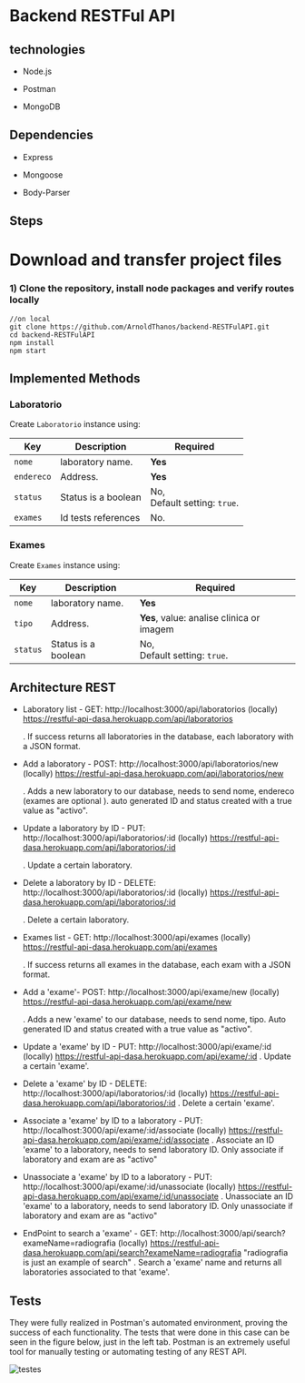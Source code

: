 # Backend RESTFul API

## technologies

- Node.js 

- Postman 

- MongoDB 

## Dependencies

- Express 

- Mongoose 

- Body-Parser 

## Steps
 
# Download and transfer project files

### 1) Clone the repository, install node packages  and verify routes locally

``` 
//on local
git clone https://github.com/ArnoldThanos/backend-RESTFulAPI.git
cd backend-RESTFulAPI
npm install
npm start
```

## Implemented Methods

### Laboratorio

Create `Laboratorio` instance using:

 Key| Description| Required
 ---|---|---
 `nome`       | laboratory name.             | **Yes**
 `endereco`      | Address.                            | **Yes**
 `status`  | Status is a boolean                         | No, <br> Default setting: `true`.
 `exames` | Id tests references | No.

### Exames

Create `Exames` instance using:

 Key| Description| Required
 ---|---|---
 `nome`       | laboratory name.             | **Yes**
 `tipo`      | Address.                            | **Yes**, value:  analise clinica or imagem
 `status`  | Status is a boolean                         | No, <br> Default setting: `true`.


## Architecture REST

- Laboratory list - GET: http://localhost:3000/api/laboratorios (locally) \
                         https://restful-api-dasa.herokuapp.com/api/laboratorios 

   .  If success returns all laboratories in the database, each laboratory with a JSON format.
   
- Add a laboratory - POST: http://localhost:3000/api/laboratorios/new (locally)
                           https://restful-api-dasa.herokuapp.com/api/laboratorios/new 
  
  . Adds a new laboratory to our database, needs to send nome, endereco (exames are optional ). auto generated ID and status created with a true value as "activo".
  
- Update a laboratory by ID - PUT: http://localhost:3000/api/laboratorios/:id (locally)
                                   https://restful-api-dasa.herokuapp.com/api/laboratorios/:id

  . Update a certain laboratory.
  
- Delete a laboratory by ID - DELETE: http://localhost:3000/api/laboratorios/:id (locally)
                                      https://restful-api-dasa.herokuapp.com/api/laboratorios/:id

   . Delete a certain laboratory.
   
- Exames list - GET: http://localhost:3000/api/exames (locally)
                     https://restful-api-dasa.herokuapp.com/api/exames
                     
   .  If success returns all exames in the database, each exam with a JSON format.
   
- Add a 'exame'- POST: http://localhost:3000/api/exame/new (locally)
                       https://restful-api-dasa.herokuapp.com/api/exame/new
  
  . Adds a new 'exame' to our database, needs to send nome, tipo. Auto generated ID and status created with a true value as "activo".
  
- Update a 'exame' by ID - PUT: http://localhost:3000/api/exame/:id (locally)
                                https://restful-api-dasa.herokuapp.com/api/exame/:id
  . Update a certain 'exame'.
  
- Delete a 'exame' by ID - DELETE: http://localhost:3000/api/laboratorios/:id (locally)
                                   https://restful-api-dasa.herokuapp.com/api/laboratorios/:id
   . Delete a certain 'exame'.
   
- Associate a 'exame' by ID to a laboratory - PUT: http://localhost:3000/api/exame/:id/associate (locally)
                                                   https://restful-api-dasa.herokuapp.com/api/exame/:id/associate
  . Associate an ID 'exame' to a laboratory, needs to send laboratory ID. Only associate if laboratory and exam are as "activo"
  
- Unassociate a 'exame' by ID to a laboratory - PUT: http://localhost:3000/api/exame/:id/unassociate (locally)
                                                     https://restful-api-dasa.herokuapp.com/api/exame/:id/unassociate 
  . Unassociate an ID 'exame' to a laboratory, needs to send laboratory ID. Only unassociate if laboratory and exam are as "activo"

- EndPoint to search a 'exame' - GET: http://localhost:3000/api/search?exameName=radiografia (locally)
                                      https://restful-api-dasa.herokuapp.com/api/search?exameName=radiografia 
                                      "radiografia is just an example of search"
  . Search a 'exame' name and returns all laboratories associated to that 'exame'.
  
## Tests

They were fully realized in Postman's automated environment, proving the success of each functionality. The tests that were done in this case can be seen in the figure below, just in the left tab. Postman is an extremely useful tool for manually testing or automating testing of any REST API.


![testes](https://res.cloudinary.com/dnyvrnqdx/image/upload/v1567022026/samples/Screenshot_from_2019-08-28_16-51-57_zeo1jr.png)




